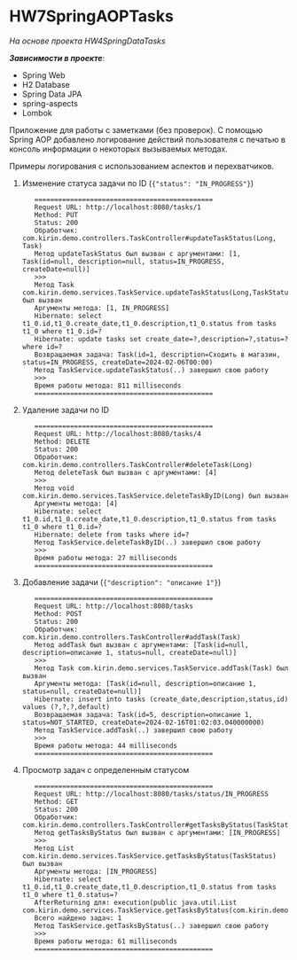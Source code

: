 # HW7SpringAOPTasks

_На основе проекта HW4SpringDataTasks_

**_Зависимости в проекте_**:

* Spring Web
* H2 Database
* Spring Data JPA
* spring-aspects
* Lombok

Приложение для работы с заметками (без проверок). С помощью Spring AOP добавлено логирование 
действий пользователя с печатью в консоль информации о некоторых вызываемых методах.

Примеры логирования с использованием аспектов и перехватчиков.

1) Изменение статуса задачи по ID (`{"status": "IN_PROGRESS"}`)

          =============================================
          Request URL: http://localhost:8080/tasks/1
          Method: PUT
          Status: 200
          Обработчик: com.kirin.demo.controllers.TaskController#updateTaskStatus(Long, Task)
          Метод updateTaskStatus был вызван с аргументами: [1, Task(id=null, description=null, status=IN_PROGRESS, createDate=null)]
          >>>
          Метод Task com.kirin.demo.services.TaskService.updateTaskStatus(Long,TaskStatus) был вызван
          Аргументы метода: [1, IN_PROGRESS]
          Hibernate: select t1_0.id,t1_0.create_date,t1_0.description,t1_0.status from tasks t1_0 where t1_0.id=?
          Hibernate: update tasks set create_date=?,description=?,status=? where id=?
          Возвращаемая задача: Task(id=1, description=Сходить в магазин, status=IN_PROGRESS, createDate=2024-02-06T00:00)
          Метод TaskService.updateTaskStatus(..) завершил свою работу
          >>>
          Время работы метода: 811 milliseconds
          =============================================

2) Удаление задачи по ID

          =============================================
          Request URL: http://localhost:8080/tasks/4
          Method: DELETE
          Status: 200
          Обработчик: com.kirin.demo.controllers.TaskController#deleteTask(Long)
          Метод deleteTask был вызван с аргументами: [4]
          >>>
          Метод void com.kirin.demo.services.TaskService.deleteTaskByID(Long) был вызван
          Аргументы метода: [4]
          Hibernate: select t1_0.id,t1_0.create_date,t1_0.description,t1_0.status from tasks t1_0 where t1_0.id=?
          Hibernate: delete from tasks where id=?
          Метод TaskService.deleteTaskByID(..) завершил свою работу
          >>>
          Время работы метода: 27 milliseconds
          =============================================

3) Добавление задачи (`{"description": "описание 1"}`)

          =============================================
          Request URL: http://localhost:8080/tasks
          Method: POST
          Status: 200
          Обработчик: com.kirin.demo.controllers.TaskController#addTask(Task)
          Метод addTask был вызван с аргументами: [Task(id=null, description=описание 1, status=null, createDate=null)]
          >>>
          Метод Task com.kirin.demo.services.TaskService.addTask(Task) был вызван
          Аргументы метода: [Task(id=null, description=описание 1, status=null, createDate=null)]
          Hibernate: insert into tasks (create_date,description,status,id) values (?,?,?,default)
          Возвращаемая задача: Task(id=5, description=описание 1, status=NOT_STARTED, createDate=2024-02-16T01:02:03.040000000)
          Метод TaskService.addTask(..) завершил свою работу
          >>>
          Время работы метода: 44 milliseconds
          =============================================

4) Просмотр задач с определенным статусом

          =============================================
          Request URL: http://localhost:8080/tasks/status/IN_PROGRESS
          Method: GET
          Status: 200
          Обработчик: com.kirin.demo.controllers.TaskController#getTasksByStatus(TaskStatus)
          Метод getTasksByStatus был вызван с аргументами: [IN_PROGRESS]
          >>>
          Метод List com.kirin.demo.services.TaskService.getTasksByStatus(TaskStatus) был вызван
          Аргументы метода: [IN_PROGRESS]
          Hibernate: select t1_0.id,t1_0.create_date,t1_0.description,t1_0.status from tasks t1_0 where t1_0.status=?
          AfterReturning для: execution(public java.util.List com.kirin.demo.services.TaskService.getTasksByStatus(com.kirin.demo.model.TaskStatus))
          Всего найдено задач: 1
          Метод TaskService.getTasksByStatus(..) завершил свою работу
          >>>
          Время работы метода: 61 milliseconds
          =============================================